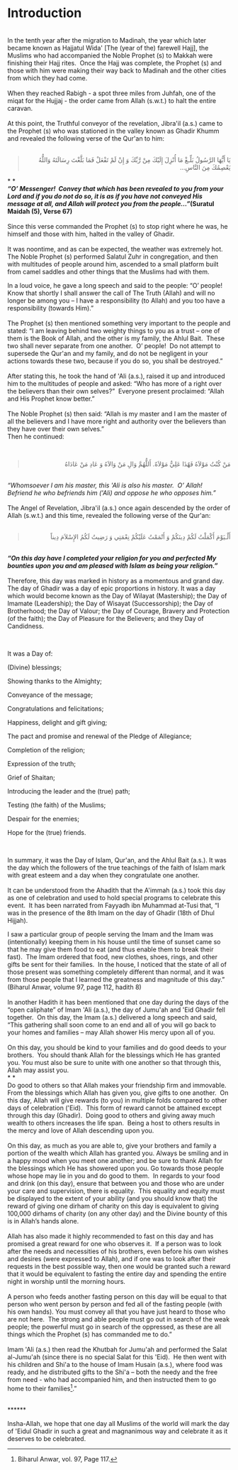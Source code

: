 Introduction
============

   
 In the tenth year after the migration to Madinah, the year which later
became known as Hajjatul Wida' [The (year of the) farewell Hajj], the
Muslims who had accompanied the Noble Prophet (s) to Makkah were
finishing their Hajj rites.  Once the Hajj was complete, the Prophet (s)
and those with him were making their way back to Madinah and the other
cities from which they had come.  
    
 When they reached Rabigh - a spot three miles from Juhfah, one of the
miqat for the Hujjaj - the order came from Allah (s.w.t.) to halt the
entire caravan.  
    
 At this point, the Truthful conveyor of the revelation, Jibra'il (a.s.)
came to the Prophet (s) who was stationed in the valley known as Ghadir
Khumm and revealed the following verse of the Qur'an to him:  
  

<blockquote dir="rtl">
  <p>
يَا أَيُّهَا الرَّسُولُ بَلِّـغْ مَا أُنْزِلَ إِلَيْكَ مِنْ رَّبِّكَ
وَ إِنْ لَمْ تَفْعَلْ فَمَا بَلَّغْتَ رِسَالَتَهُ وَاللٌّهُ يَعْصِمُكَ
مِنَ النَّاسِ...
  </p>
</blockquote>

* *  
***“O’ Messenger!  Convey that which has been revealed to you from your
Lord and if you do not do so, it is as if you have not conveyed His
message at all, and Allah will protect you from the
people…”*****(Suratul Maidah (5), Verse 67)**  
    
 Since this verse commanded the Prophet (s) to stop right where he was,
he himself and those with him, halted in the valley of Ghadir.  
    
 It was noontime, and as can be expected, the weather was extremely
hot.  The Noble Prophet (s) performed Salatul Zuhr in congregation, and
then with multitudes of people around him, ascended to a small platform
built from camel saddles and other things that the Muslims had with
them. 

In a loud voice, he gave a long speech and said to the people: “O’
people!  Know that shortly I shall answer the call of The Truth (Allah)
and will no longer be among you – I have a responsibility (to Allah) and
you too have a responsibility (towards Him).”  
    
 The Prophet (s) then mentioned something very important to the people
and stated: “I am leaving behind two weighty things to you as a trust –
one of them is the Book of Allah, and the other is my family, the Ahlul
Bait.  These two shall never separate from one another.  O’ people!  Do
not attempt to supersede the Qur'an and my family, and do not be
negligent in your actions towards these two, because if you do so, you
shall be destroyed.”  
    
 After stating this, he took the hand of 'Ali (a.s.), raised it up and
introduced him to the multitudes of people and asked: “Who has more of a
right over the believers than their own selves?”  Everyone present
proclaimed: “Allah and His Prophet know better.”  
    
 The Noble Prophet (s) then said: “Allah is my master and I am the
master of all the believers and I have more right and authority over the
believers than they have over their own selves.”   
 Then he continued:

 

<blockquote dir="rtl">
  <p>
مَنْ كُنْتُ مَوْلاَهُ فَهٌذَا عَلِيٌّ مَوْلاَهٌ. ‏أَللٌّهُمَّ وَالِ
مَنْ وَالاَهُ وَ عَادِ مَنْ عَادَاهُ
  </p>
</blockquote>

   
*“Whomsoever I am his master, this 'Ali is also his master.  O’ Allah! 
Befriend he who befriends him ('Ali) and oppose he who opposes him.”*  
    
 The Angel of Revelation, Jibra'il (a.s.) once again descended by the
order of Allah (s.w.t.) and this time, revealed the following verse of
the Qur'an:  
  

<blockquote dir="rtl">
  <p>
أَلْـيَوْمَ أَكْمَلْتُ لَكُمْ دِينَكُمْ وَ أَتْمَمْتُ عَلَيْكُمْ
نِعْمَتِي وَ رَضِيتُ لَكُمُ الإِسْلاَمَ دِيناً
  </p>
</blockquote>

   
***“On this day have I completed your religion for you and perfected My
bounties upon you and am pleased with Islam as being your
religion.”***  
    
 Therefore, this day was marked in history as a momentous and grand day.
The day of Ghadir was a day of epic proportions in history. It was a day
which would become known as the Day of Wilayat (Mastership); the Day of
Imamate (Leadership); the Day of Wisayat (Successorship); the Day of
Brotherhood; the Day of Valour; the Day of Courage, Bravery and
Protection (of the faith); the Day of Pleasure for the Believers; and
they Day of Candidness. 

 

It was a Day of:

(Divine) blessings;

Showing thanks to the Almighty;

Conveyance of the message;

Congratulations and felicitations;

Happiness, delight and gift giving;

The pact and promise and renewal of the Pledge of Allegiance;

Completion of the religion;

Expression of the truth;

Grief of Shaitan;

Introducing the leader and the (true) path;

Testing (the faith) of the Muslims;

Despair for the enemies;

Hope for the (true) friends.

 

In summary, it was the Day of Islam, Qur'an, and the Ahlul Bait (a.s.).
It was the day which the followers of the true teachings of the faith of
Islam mark with great esteem and a day when they congratulate one
another.  
    
 It can be understood from the Ahadith that the A'immah (a.s.) took this
day as one of celebration and used to hold special programs to celebrate
this event.  It has been narrated from Fayyadh ibn Muhammad at-Tusi
that, “I was in the presence of the 8th Imam on the day of Ghadir (18th
of Dhul Hijjah). 

I saw a particular group of people serving the Imam and the Imam was
(intentionally) keeping them in his house until the time of sunset came
so that he may give them food to eat (and thus enable them to break
their fast).  The Imam ordered that food, new clothes, shoes, rings, and
other gifts be sent for their families.  In the house, I noticed that
the state of all of those present was something completely different
than normal, and it was from those people that I learned the greatness
and magnitude of this day.” (Biharul Anwar, volume 97, page 112, hadith
8)  
    
 In another Hadith it has been mentioned that one day during the days of
the “open caliphate” of Imam 'Ali (a.s.), the day of Jumu'ah and 'Eid
Ghadir fell together.  On this day, the Imam (a.s.) delivered a long
speech and said, “This gathering shall soon come to an end and all of
you will go back to your homes and families – may Allah shower His mercy
upon all of you.   
    
 On this day, you should be kind to your families and do good deeds to
your brothers.  You should thank Allah for the blessings which He has
granted you. You must also be sure to unite with one another so that
through this, Allah may assist you.   
* *  
 Do good to others so that Allah makes your friendship firm and
immovable. From the blessings which Allah has given you, give gifts to
one another.  On this day, Allah will give rewards (to you) in multiple
folds compared to other days of celebration ('Eid).  This form of reward
cannot be attained except through this day (Ghadir).  Doing good to
others and giving away much wealth to others increases the life span. 
Being a host to others results in the mercy and love of Allah descending
upon you.   
    
 On this day, as much as you are able to, give your brothers and family
a portion of the wealth which Allah has granted you. Always be smiling
and in a happy mood when you meet one another; and be sure to thank
Allah for the blessings which He has showered upon you. Go towards those
people whose hope may lie in you and do good to them.  In regards to
your food and drink (on this day), ensure that between you and those who
are under your care and supervision, there is equality.  This equality
and equity must be displayed to the extent of your ability (and you
should know that) the reward of giving one dirham of charity on this day
is equivalent to giving 100,000 dirhams of charity (on any other day)
and the Divine bounty of this is in Allah’s hands alone.  
    
 Allah has also made it highly recommended to fast on this day and has
promised a great reward for one who observes it.  If a person was to
look after the needs and necessities of his brothers, even before his
own wishes and desires (were expressed to Allah), and if one was to look
after their requests in the best possible way, then one would be granted
such a reward that it would be equivalent to fasting the entire day and
spending the entire night in worship until the morning hours.  
    
 A person who feeds another fasting person on this day will be equal to
that person who went person by person and fed all of the fasting people
(with his own hands). You must convey all that you have just heard to
those who are not here.  The strong and able people must go out in
search of the weak people; the powerful must go in search of the
oppressed, as these are all things which the Prophet (s) has commanded
me to do.”  
    
 Imam 'Ali (a.s.) then read the Khutbah for Jumu'ah and performed the
Salat al-Jumu'ah (since there is no special Salat for this 'Eid).  He
then went with his children and Shi'a to the house of Imam Husain
(a.s.), where food was ready, and he distributed gifts to the Shi'a –
both the needy and the free from need - who had accompanied him, and
then instructed them to go home to their families[^1].”  
  

\*\*\*\*\*\*

Insha-Allah, we hope that one day all Muslims of the world will mark the
day of 'Eidul Ghadir in such a great and magnanimous way and celebrate
it as it deserves to be celebrated.

[^1]: Biharul Anwar, vol. 97, Page 117.


